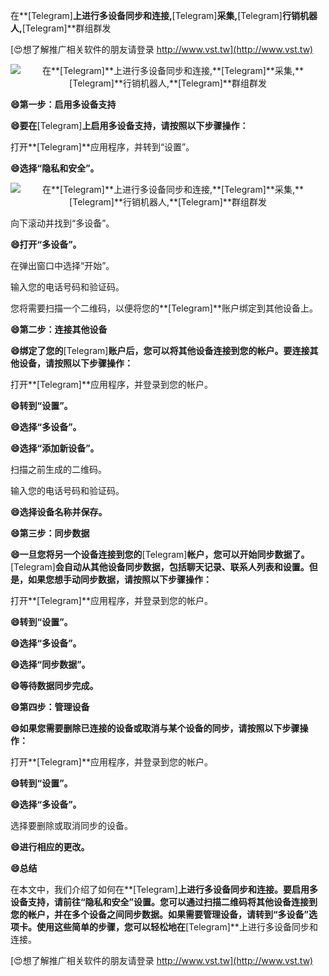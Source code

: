 在**[Telegram]**上进行多设备同步和连接,**[Telegram]**采集,**[Telegram]**行销机器人,**[Telegram]**群组群发

[😍想了解推广相关软件的朋友请登录 http://www.vst.tw](http://www.vst.tw)

 <center><img src="https://vst.tw/MP4/tuiguang/png/7.png" alt="在**[Telegram]**上进行多设备同步和连接,**[Telegram]**采集,**[Telegram]**行销机器人,**[Telegram]**群组群发"></center>

**😄第一步：启用多设备支持**

**😄要在**[Telegram]**上启用多设备支持，请按照以下步骤操作：**

打开**[Telegram]**应用程序，并转到“设置”。

**😄选择“隐私和安全”。**

 <center><img src="https://vst.tw/MP4/tuiguang/png/1.png" alt="在**[Telegram]**上进行多设备同步和连接,**[Telegram]**采集,**[Telegram]**行销机器人,**[Telegram]**群组群发"></center>

向下滚动并找到“多设备”。

**😄打开“多设备”。**

在弹出窗口中选择“开始”。

输入您的电话号码和验证码。

您将需要扫描一个二维码，以便将您的**[Telegram]**账户绑定到其他设备上。

**😄第二步：连接其他设备**

**😄绑定了您的**[Telegram]**账户后，您可以将其他设备连接到您的帐户。要连接其他设备，请按照以下步骤操作：**

打开**[Telegram]**应用程序，并登录到您的帐户。

**😄转到“设置”。**

**😄选择“多设备”。**

**😄选择“添加新设备”。**

扫描之前生成的二维码。

输入您的电话号码和验证码。

**😄选择设备名称并保存。**

**😄第三步：同步数据**

**😄一旦您将另一个设备连接到您的**[Telegram]**帐户，您可以开始同步数据了。**[Telegram]**会自动从其他设备同步数据，包括聊天记录、联系人列表和设置。但是，如果您想手动同步数据，请按照以下步骤操作：**

打开**[Telegram]**应用程序，并登录到您的帐户。

**😄转到“设置”。**

**😄选择“多设备”。**

**😄选择“同步数据”。**

**😄等待数据同步完成。**

**😄第四步：管理设备**

**😄如果您需要删除已连接的设备或取消与某个设备的同步，请按照以下步骤操作：**

打开**[Telegram]**应用程序，并登录到您的帐户。

**😄转到“设置”。**

**😄选择“多设备”。**

选择要删除或取消同步的设备。

**😄进行相应的更改。**

**😄总结**

在本文中，我们介绍了如何在**[Telegram]**上进行多设备同步和连接。要启用多设备支持，请前往“隐私和安全”设置。您可以通过扫描二维码将其他设备连接到您的帐户，并在多个设备之间同步数据。如果需要管理设备，请转到“多设备”选项卡。使用这些简单的步骤，您可以轻松地在**[Telegram]**上进行多设备同步和连接。

[😍想了解推广相关软件的朋友请登录 http://www.vst.tw](http://www.vst.tw)



